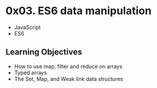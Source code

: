 # 0x03. ES6 data manipulation
- JavaScript
- ES6

## Learning Objectives

- How to use map, filter and reduce on arrays
- Typed arrays
- The Set, Map, and Weak link data structures
